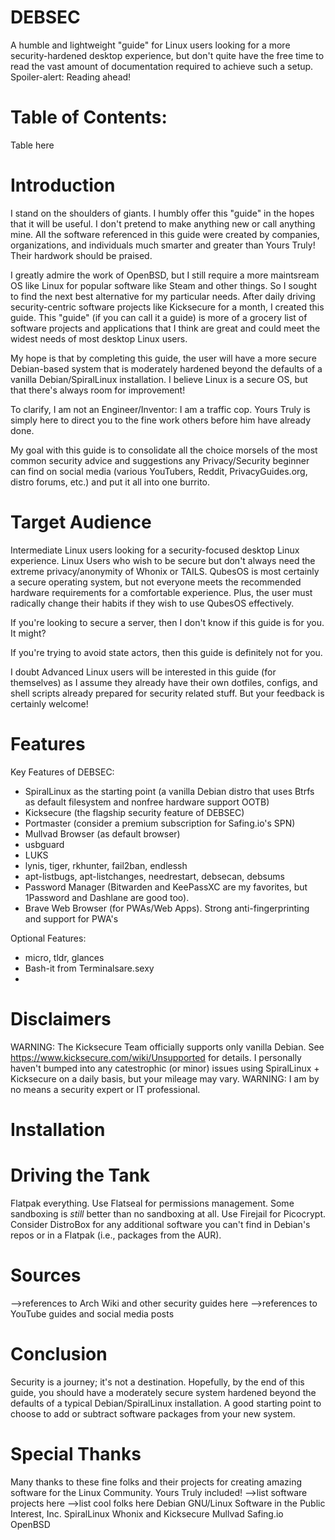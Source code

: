 # DEBSEC
A humble and lightweight "guide" for Linux users looking for a more security-hardened desktop experience, but don't quite have the free time to read the vast amount of documentation required to achieve such a setup. Spoiler-alert: Reading ahead!

# Table of Contents:

Table here

# Introduction
I stand on the shoulders of giants. I humbly offer this "guide" in the hopes that it will be useful. I don't pretend to make anything new or call anything mine. All the software referenced in this guide were created by companies, organizations, and individuals much smarter and greater than Yours Truly! Their hardwork should be praised.

I greatly admire the work of OpenBSD, but I still require a more maintsream OS like Linux for popular software like Steam and other things. So I sought to find the next best alternative for my particular needs. After daily driving security-centric software projects like Kicksecure for a month, I created this guide. This "guide" (if you can call it a guide) is more of a grocery list of software projects and applications that I think are great and could meet the widest needs of most desktop Linux users.

My hope is that by completing this guide, the user will have a more secure Debian-based system that is moderately hardened beyond the defaults of a vanilla Debian/SpiralLinux installation. I believe Linux is a secure OS, but that there's always room for improvement!

To clarify, I am not an Engineer/Inventor: I am a traffic cop. Yours Truly is simply here to direct you to the fine work others before him have already done.

My goal with this guide is to consolidate all the choice morsels of the most common security advice and suggestions any Privacy/Security beginner can find on social media (various YouTubers, Reddit, PrivacyGuides.org, distro forums, etc.) and put it all into one burrito.  

# Target Audience
Intermediate Linux users looking for a security-focused desktop Linux experience. Linux Users who wish to be secure but don't always need the extreme privacy/anonymity of Whonix or TAILS. QubesOS is most certainly a secure operating system, but not everyone meets the recommended hardware requirements for a comfortable experience. Plus, the user must radically change their habits if they wish to use QubesOS effectively.

If you're looking to secure a server, then I don't know if this guide is for you. It might?

If you're trying to avoid state actors, then this guide is definitely not for you.

I doubt Advanced Linux users will be interested in this guide (for themselves) as I assume they already have their own dotfiles, configs, and shell scripts already prepared for security related stuff. But your feedback is certainly welcome!

# Features
Key Features of DEBSEC:
- SpiralLinux as the starting point (a vanilla Debian distro that uses Btrfs as default filesystem and nonfree hardware support OOTB)
- Kicksecure (the flagship security feature of DEBSEC) 
- Portmaster (consider a premium subscription for Safing.io's SPN)
- Mullvad Browser (as default browser)
- usbguard
- LUKS
- lynis, tiger, rkhunter, fail2ban, endlessh
- apt-listbugs, apt-listchanges, needrestart, debsecan, debsums
- Password Manager (Bitwarden and KeePassXC are my favorites, but 1Password and Dashlane are good too).
- Brave Web Browser (for PWAs/Web Apps). Strong anti-fingerprinting and support for PWA's

Optional Features:
- micro, tldr, glances
- Bash-it from Terminalsare.sexy
- 

# Disclaimers
WARNING:  The Kicksecure Team officially supports only vanilla Debian. See https://www.kicksecure.com/wiki/Unsupported for details.  I personally haven't bumped into any catestrophic (or minor) issues using SpiralLinux + Kicksecure on a daily basis, but your mileage may vary.
WARNING:  I am by no means a security expert or IT professional.

# Installation

# Driving the Tank
Flatpak everything. Use Flatseal for permissions management. Some sandboxing is *still* better than no sandboxing at all. Use Firejail for Picocrypt. Consider DistroBox for any additional software you can't find in Debian's repos or in a Flatpak (i.e., packages from the AUR).

# Sources
-->references to Arch Wiki and other security guides here
-->references to YouTube guides and social media posts
  
# Conclusion
Security is a journey; it's not a destination. Hopefully, by the end of this guide, you should have a moderately secure system hardened beyond the defaults of a typical Debian/SpiralLinux installation. A good starting point to choose to add or subtract software packages from your new system.

# Special Thanks
Many thanks to these fine folks and their projects for creating amazing software for the Linux Community. Yours Truly included!
-->list software projects here
-->list cool folks here
Debian GNU/Linux
Software in the Public Interest, Inc.
SpiralLinux
Whonix and Kicksecure
Mullvad
Safing.io
OpenBSD
